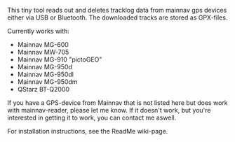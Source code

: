 This tiny tool reads out and deletes tracklog data from mainnav gps devices either via USB or Bluetooth. The downloaded tracks are stored as GPX-files.

Currently works with:

  * Mainnav MG-600
  * Mainnav MW-705
  * Mainnav MG-910 "pictoGEO"
  * Mainnav MG-950d
  * Mainnav MG-950dl
  * Mainnav MG-950dm
  * QStarz BT-Q2000

If you have a GPS-device from Mainnav that is not listed here but does work with mainnav-reader, please let me know. If it doesn't work, but you're interested in getting it to work, you can contact me aswell.

For installation instructions, see the ReadMe wiki-page.
